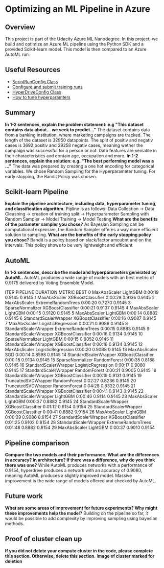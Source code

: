 # Optimizing an ML Pipeline in Azure

## Overview
This project is part of the Udacity Azure ML Nanodegree.
In this project, we build and optimize an Azure ML pipeline using the Python SDK and a provided Scikit-learn model.
This model is then compared to an Azure AutoML run.

## Useful Resources
- [ScriptRunConfig Class](https://docs.microsoft.com/en-us/python/api/azureml-core/azureml.core.scriptrunconfig?view=azure-ml-py)
- [Configure and submit training runs](https://docs.microsoft.com/en-us/azure/machine-learning/how-to-set-up-training-targets)
- [HyperDriveConfig Class](https://docs.microsoft.com/en-us/python/api/azureml-train-core/azureml.train.hyperdrive.hyperdriveconfig?view=azure-ml-py)
- [How to tune hyperparamters](https://docs.microsoft.com/en-us/azure/machine-learning/how-to-tune-hyperparameters)


## Summary

**In 1-2 sentences, explain the problem statement: e.g "This dataset contains data about... we seek to predict..."**
The dataset contains data from a banking institution, where marketing campaigns are tracked. The length of the dataset is 32950 datapoints. The split of positiv and negativ cases is 3692 positiv and 29258 negativ cases, meaning wether the campaign was successful for  a person or not. Data features are versatile in their characteristics and contain age, occupation and more.
**In 1-2 sentences, explain the solution: e.g. "The best performing model was a ..."**
The data was prepared by creating a one hot encoding  for categorical variables. We chose Random Sampling for the Hyperparameter tuning. For early stopping, the Bandit Policy was chosen. 


## Scikit-learn Pipeline
**Explain the pipeline architecture, including data, hyperparameter tuning, and classification algorithm.**
Pipline is as follows: Data Collection -> Data Cleasning -> creation of training split -> Hyperparameter Sampling with Random Sampler -> Model Training -> Model Testing
**What are the benefits of the parameter sampler you chose?**
As Bayesian Sampling can be computational expensive, the Random Sampler offeres a way more efficient solution to sampling. 
**What are the benefits of the early stopping policy you chose?**
Bandit is a policy based on slack/factor amoubnt and on the intervals. This policy shows to be very lightweight and efficient. 

## AutoML
**In 1-2 sentences, describe the model and hyperparameters generated by AutoML.**
AutoML produces a wide range of models with an best metric of 0.9175 delivered by Voting Ensemble Model.

 ITER   PIPELINE                                       DURATION            METRIC      BEST
    0   MaxAbsScaler LightGBM                          0:00:19             0.9145    0.9145
    1   MaxAbsScaler XGBoostClassifier                 0:00:28             0.9136    0.9145
    2   MaxAbsScaler ExtremeRandomTrees                0:00:20             0.7270    0.9145
    3   SparseNormalizer XGBoostClassifier             0:00:21             0.9137    0.9145
    4   MaxAbsScaler LightGBM                          0:00:15             0.9120    0.9145
    5   MaxAbsScaler LightGBM                          0:00:14             0.8882    0.9145
    6   StandardScalerWrapper XGBoostClassifier        0:00:16             0.9087    0.9145
    7   MaxAbsScaler LogisticRegression                0:00:21             0.9088    0.9145
    8   StandardScalerWrapper ExtremeRandomTrees       0:00:15             0.8883    0.9145
    9   StandardScalerWrapper XGBoostClassifier        0:00:16             0.9134    0.9145
   10   SparseNormalizer LightGBM                      0:00:15             0.9052    0.9145
   11   StandardScalerWrapper XGBoostClassifier        0:00:16             0.9134    0.9145
   12   MaxAbsScaler LogisticRegression                0:00:20             0.9088    0.9145
   13   MaxAbsScaler SGD                               0:00:14             0.8598    0.9145
   14   StandardScalerWrapper XGBoostClassifier        0:00:18             0.9134    0.9145
   15   SparseNormalizer RandomForest                  0:00:35             0.8188    0.9145
   16   StandardScalerWrapper LogisticRegression       0:00:17             0.9080    0.9145
   17   StandardScalerWrapper RandomForest             0:00:21             0.9005    0.9145
   18   StandardScalerWrapper XGBoostClassifier        0:00:19             0.9131    0.9145
   19   TruncatedSVDWrapper RandomForest               0:02:27             0.8236    0.9145
   20   TruncatedSVDWrapper RandomForest               0:04:28             0.8332    0.9145
   21   StandardScalerWrapper XGBoostClassifier        0:00:41             0.9143    0.9145
   22   StandardScalerWrapper LightGBM                 0:00:46             0.9114    0.9145
   23   MaxAbsScaler LightGBM                          0:00:37             0.8882    0.9145
   24   StandardScalerWrapper XGBoostClassifier        0:01:12             0.9154    0.9154
   25   StandardScalerWrapper XGBoostClassifier        0:00:41             0.8882    0.9154
   26   MaxAbsScaler LightGBM                          0:00:39             0.9086    0.9154
   27   StandardScalerWrapper XGBoostClassifier        0:01:25             0.9102    0.9154
   28   StandardScalerWrapper ExtremeRandomTrees       0:01:48             0.8882    0.9154
   29   MaxAbsScaler LightGBM                          0:00:37             0.9010    0.9154

## Pipeline comparison
**Compare the two models and their performance. What are the differences in accuracy? In architecture? If there was a difference, why do you think there was one?**
While AutoML produces networks with a performance of 0.9154, hyperdrive produces a network with an accuracy of 0.9080, meaning AutoML produces a slightly improved model. Massive improvement is the wide range of models offered and checked by AutoML.

## Future work
**What are some areas of improvement for future experiments? Why might these improvements help the model?**
Building on the pipeline so far, it would be possible to add complexity by  improving sampling using bayesian methods.

## Proof of cluster clean up
**If you did not delete your compute cluster in the code, please complete this section. Otherwise, delete this section.**
**Image of cluster marked for deletion**
